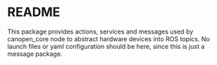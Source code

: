 # README #

This package provides actions, services and messages used by canopen\_core node to abstract hardware devices into ROS topics.
No launch files or yaml configuration should be here, since this is just a message package.
